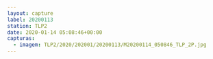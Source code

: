 ```yaml
---
layout: capture
label: 20200113
station: TLP2
date: 2020-01-14 05:08:46+00:00
capturas:
  - imagem: TLP2/2020/202001/20200113/M20200114_050846_TLP_2P.jpg
---
```

